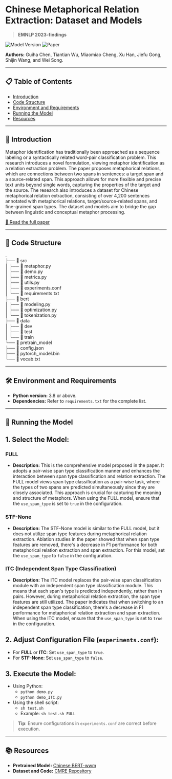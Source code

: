 # Chinese Metaphorical Relation Extraction: Dataset and Models
> **EMNLP 2023-findings**

![Model Version](https://img.shields.io/badge/Model-PyTorch-blue) ![Paper](https://img.shields.io/badge/Paper-EMNLP2023-green)

**Authors:** Guiha Chen, Tiantian Wu, Miaomiao Cheng, Xu Han, Jiefu Gong, Shijin Wang, and Wei Song.

---

## 📋 Table of Contents
- [Introduction](#anchor-introduction)
- [Code Structure](#anchor-code-structure)
- [Environment and Requirements](#anchor-environment-and-requirements)
- [Running the Model](#anchor-running-the-model)
- [Resources](#anchor-resources)



---

<a id="anchor-introduction"></a>
## 📌 Introduction

Metaphor identification has traditionally been approached as a sequence labeling or a syntactically related word-pair classification problem. This research introduces a novel formulation, viewing metaphor identification as a relation extraction problem. The paper proposes metaphorical relations, which are connections between two spans in sentences: a target span and a source-related span. This approach allows for more flexible and precise text units beyond single words, capturing the properties of the target and the source. The research also introduces a dataset for Chinese metaphorical relation extraction, consisting of over 4,200 sentences annotated with metaphorical relations, target/source-related spans, and fine-grained span types. The dataset and models aim to bridge the gap between linguistic and conceptual metaphor processing.

[📜 Read the full paper](https://openreview.net/forum?id=RO460OVpev&referrer=%5BAuthor%20Console%5D(%2Fgroup%3Fid%3DEMNLP%2F2023%2FConference%2FAuthors%23your-submissions))

---

<a id="anchor-code-structure"></a>
## 📂 Code Structure


.  
├── 📁 src  
│   ├── 📄 metaphor.py  
│   ├── 📄 demo.py  
│   ├── 📄 metrics.py  
│   ├── 📄 utils.py  
│   ├── 📄 experiments.conf  
│   └── 📄 requirements.txt  
├── 📁 bert  
│   ├── 📄 modeling.py  
│   ├── 📄 optimization.py  
│   └── 📄 tokenization.py  
├── 📁 data  
│   ├── 📁 dev  
│   ├── 📁 test  
│   └── 📁 train  
└── 📁 pretrain_model  
    ├── 📄 config.json  
    ├── 📄 pytorch_model.bin  
    └── 📄 vocab.txt  


---


<a id="anchor-environment-and-requirements"></a>
## 🛠 Environment and Requirements

- **Python version:** 3.8 or above.
- **Dependencies:** Refer to `requirements.txt` for the complete list.

---

<a id="anchor-running-the-model"></a>
## 🚀 Running the Model

## 1. Select the Model:

### FULL
- **Description:** This is the comprehensive model proposed in the paper. It adopts a pair-wise span type classification manner and enhances the interaction between span type classification and relation extraction. The FULL model views span type classification as a pair-wise task, where the types of two spans are predicted simultaneously since they are closely associated. This approach is crucial for capturing the meaning and structure of metaphors. When using the FULL model, ensure that the `use_span_type` is set to `true` in the configuration.
   
### STF-None
- **Description:** The STF-None model is similar to the FULL model, but it does not utilize span type features during metaphorical relation extraction. Ablation studies in the paper showed that when span type features are removed, there's a decrease in F1 performance for both metaphorical relation extraction and span extraction. For this model, set the `use_span_type` to `false` in the configuration.
   
### ITC (Independent Span Type Classification)
- **Description:** The ITC model replaces the pair-wise span classification module with an independent span type classification module. This means that each span's type is predicted independently, rather than in pairs. However, during metaphorical relation extraction, the span type features are still utilized. The paper indicates that when switching to an independent span type classification, there's a decrease in F1 performance for metaphorical relation extraction and span extraction. When using the ITC model, ensure that the `use_span_type` is set to `true` in the configuration.

## 2. Adjust Configuration File (`experiments.conf`): 
- For **FULL** or **ITC**: Set `use_span_type` to `true`.
- For **STF-None**: Set `use_span_type` to `false`.

## 3. Execute the Model: 
- Using Python: 
  - `python demo.py`
  - `python demo_ITC.py`
- Using the shell script:
  - `sh test.sh`
  - Example: `sh test.sh FULL`

> **Tip**: Ensure configurations in `experiments.conf` are correct before execution.




---

<a id="anchor-resources"></a>
## 📚 Resources

- **Pretrained Model:** [Chinese BERT-wwm](https://github.com/ymcui/Chinese-BERT-wwm)
- **Dataset and Code:** [CMRE Repository](https://github.com/cnunlp/CMRE)

